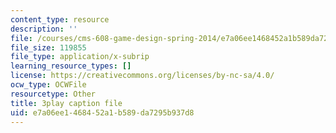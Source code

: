 ```yaml
---
content_type: resource
description: ''
file: /courses/cms-608-game-design-spring-2014/e7a06ee1468452a1b589da7295b937d8_1506697.vtt
file_size: 119855
file_type: application/x-subrip
learning_resource_types: []
license: https://creativecommons.org/licenses/by-nc-sa/4.0/
ocw_type: OCWFile
resourcetype: Other
title: 3play caption file
uid: e7a06ee1-4684-52a1-b589-da7295b937d8
---
```

